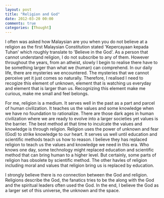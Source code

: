 ```yaml
---
layout: post
title: "Religion and God"
date: 2012-03-20 00:00
comments: true
categories: [Thought]
---
```

I often was asked how Malaysian are you when you do not believe at a religion as the first Malaysian Constitution stated 'Kepercayaan kepada Tuhan' which roughly translate to 'Believe in the God'. As a person that cannot understand religion, I do not subscribe to any of them. However throughout the years, from an atheist, slowly I begin to realise there have to be something larger than what we (human) can comprehend. In our daily life, there are mysteries we encountered. The mysteries that we cannot perceive yet it just comes so naturally. Therefore, I realised I need to recogize this element of unknown, element that is watching us everyday and element that is larger than us. Recognizing this element make me curious, make me small and feel belongs.

For me, religion is a medium. It serves well in the past as a part and parcel of human civilization. It teaches us the values and some knowledge when we have no foundation to rationalize. There are those dark ages in human civilization where we are ready to evolve into a larger societies yet values is the barrier. The best method at that time to inculcate the values and knowledge is through religion. Religion uses the power of unknown and fear (God) to strike knowledge to our heart. It serves us well until education and scientific methods teach us how to reason. I believe they has replaced religion to teach us the values and knowledge we need in this era. Who knows one day, some technology might replaced education and scientific method that can bring human to a higher level. But certainly, some parts of religion has obsolete by scientific method. The other havles of religion including moral and values that religion bring us is replaced by education.

I strongly believe there is no connection between the God and religion. Religions describe the God, the fanatics tries to be the along with the God and the spiritual leaders often used the God. In the end, I believe the God as a larger set of this universe, the unknown and the space. 